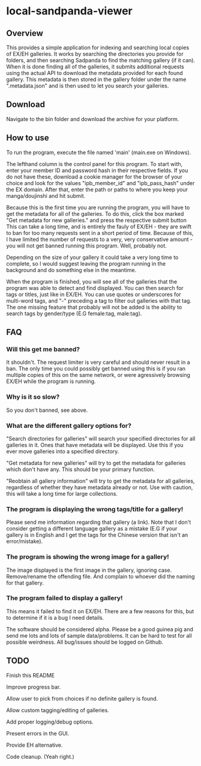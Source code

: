local-sandpanda-viewer
=====================

Overview
---------------------
This provides a simple application for indexing and searching local copies of
EX/EH galleries. It works by searching the directories you provide for folders,
and then searching Sadpanda to find the matching gallery (if it can).
When it is done finding all of the galleries, it submits additional requests
using the actual API to download the metadata provided for each found gallery.
This metadata is then stored in the gallery folder under the name
".metadata.json" and is then used to let you search your galleries.

Download
---------------------
Navigate to the bin folder and download the archive for your platform. 

How to use
---------------------
To run the program, execute the file named 'main' (main.exe on Windows).

The lefthand column is the control panel for this program.
To start with, enter your member ID and password hash in their respective
fields. If you do not have these, download a cookie manager for the browser
of your choice and look for the values "ipb_member_id" and "ipb_pass_hash"
under the EX domain. After that, enter the path or paths to where you keep your
manga/doujinshi and hit submit.

Because this is the first time you are running the program, you will have to
get the metadata for all of the galleries. To do this, click the box marked
"Get metadata for new galleries." and press the respective submit button This
can take a long time, and is entirely the fauly of EX/EH - they are swift to ban
for too many requests sent in a short period of time. Because of this, I have
limited the number of requests to a very, very conservative amount - you will
not get banned running this program. Well, probably not.

Depending on the size of your gallery it could take a very long time to
complete, so I would suggest leaving the program running in the background and
do something else in the meantime.

When the program is finished, you will see all of the galleries that the program
was able to detect and find displayed. You can then search for tags or titles,
just like in EX/EH. You can use quotes or underscores for multi-word tags, and
"-" preceding a tag to filter out galleries with that tag. The one missing
feature that probably will not be added is the ability to search tags by
gender/type (E.G female:tag, male:tag).

FAQ
---------------------
### Will this get me banned?

It shouldn't. The request limiter is very careful and should never result in a
ban. The only time you could possibly get banned using this is if you ran
multiple copies of this on the same network, or were agressively browsing EX/EH
while the program is running.


### Why is it so slow?

So you don't banned, see above.


### What are the different gallery options for?

"Search directories for galleries" will search your specified directories for
all galleries in it. Ones that have metadata will be displayed. Use this if you
ever move galleries into a specified directory.

"Get metadata for new galleries" will try to get the metadata for galleries
which don't have any. This should be your primary function.

"Reobtain all gallery information" will try to get the metadata for all
galleries, regardless of whether they have metadata already or not. Use with
caution, this will take a long time for large collections.


### The program is displaying the wrong tags/title for a gallery!

Please send me information regarding that gallery (a link). Note that I don't
consider getting a different language gallery as a mistake (E.G if your gallery
is in English and I get the tags for the Chinese version that isn't an
error/mistake).


### The program is showing the wrong image for a gallery!

The image displayed is the first image in the gallery, ignoring case.
Remove/rename the offending file. And complain to whoever did the naming for
that gallery.


### The program failed to display a gallery!

This means it failed to find it on EX/EH. There are a few reasons for this, but
to determine if it is a bug I need details.


The software should be considered alpha. Please be a good guinea pig and send me
lots and lots of sample data/problems. It can be hard to test for all possible
weirdness. All bug/issues should be logged on Github.


TODO
---------------------
Finish this README

Improve progress bar.

Allow user to pick from choices if no definite gallery is found.

Allow custom tagging/editing of galleries.

Add proper logging/debug options.

Present errors in the GUI.

Provide EH alternative.

Code cleanup. (Yeah right.)

